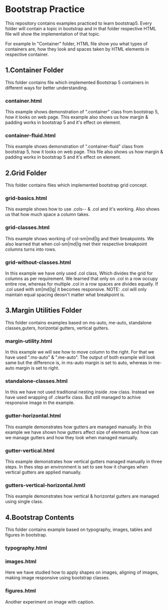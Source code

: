 # Bootstrap Practice

This repository contains examples practiced to learn bootstrap5. Every folder will contain a topic in bootstrap and in that folder respective HTML file will show the implementation of that topic.

For example In "Container" folder, HTML file show you what types of containers are, how they look and spaces taken by HTML elements in respective container.

## 1.Container Folder

This folder contains file which implemented Bootstrap 5 containers in different ways for better understanding.

### container.html

This example shows demonstration of ".container" class from bootstrap 5, how it looks on web page.
This example also shows us how margin & padding works in bootstrap 5 and it's effect on element.

### container-fluid.html

This example shows demonstration of ".container-fluid" class from bootstrap 5, how it looks on web page.
This file also shows us how margin & padding works in bootstrap 5 and it's effect on element.

## 2.Grid Folder

This folder contains files which implemented bootstrap grid concept.

### grid-basics.html

This example shows how to use .cols-_-_ & .col and it's working. Also shows us that how much space a column takes.

### grid-classes.html

This example shows working of col-sm|md|lg and their breakpoints. We also learned that when col-sm|md|lg met their respective breakpoint columns turns into rows.

### grid-without-classes.html

In this example we have only used .col class, Which divides the grid for columns as per requirement. We learned that only on .col in a row occupy entire row, whereas for multiple .col in a row spaces are divides equally.
If .col used with sm|md|lg| it becomes responsive.
NOTE: .col will only maintain equal spacing deosn't matter what breakpoint is.

## 3.Margin Utilities Folder

This folder contains examples based on ms-auto, me-auto, standalone classes,guters, horizontal gutters, vertical gutters.

### margin-utility.html

In this example we will see how to move column to the right. For that we have used ".ms-auto" &
".me-auto". The output of both example will look same but the difference is, in ms-auto margin is set to auto, whereas in me-auto margin is set to right.

### standalone-classes.html

In this we have not used traditional nesting inside .row class. Instead we have used wrapping of
.clearfix class. But still managed to achive responsive image in the example.

### gutter-horizontal.html

This example demonstrates how gutters are managed manually. In this example we have shown how gutters affect size of elements and how can we manage gutters and how they look when managed manually.

### gutter-vertical.html

This example demonstrates how vertical gutters managed manually in three steps. In thes step an environment is set to see how it changes when vertical gutters are applied manually.

### gutters-vertical-horizontal.hmtl

This example demonstrates how vertical & horizontal gutters are managed using single class.

## 4.Bootstrap Contents

This folder contains example based on typography, images, tables and figures in bootstrap.

### typography.html

### images.html

Here we have studied how to apply shapes on images, aligning of images, making image responsive using bootstrap classes.

### figures.html

Another experiment on image with caption.
